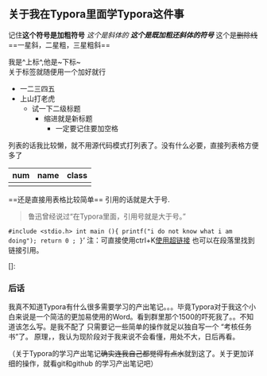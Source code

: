 ## 关于我在Typora里面学Typora这件事
记住**这个符号是加粗符号**
*这个是斜体的*
***这个是既加粗还斜体的符号***
这个是~~删除线~~
==一星斜，二星粗，三星粗斜== 

我是^上标^,他是~下标~	
关于标签就随便用一个加好就行

+ 一二三四五
+ 上山打老虎
  + 试一下二级标题
    + 缩进就是新标题
      + 一定要记住要加空格

列表的话我比较懒，就不用源代码模式打列表了。没有什么必要，直接列表格方便多了

| num  | name | class |
| ---- | ---- | ----- |
|      |      |       |
==还是直接用表格比较简单==
引用的话就是大于号.

>鲁迅曾经说过“在Typora里面，引用号就是大于号。”

`#include <stdio.h>
 int main (){
 	printf("i do not know what i am doing");
 return 0 ;
 }`‘
注：可直接使用ctrl+K[使用超链接]()
也可以在段落里找到链接引用。

[]: 

### 后话
我真不知道Typora有什么很多需要学习的产出笔记。。。毕竟Typora对于我这个小白来说是一个简洁的更加易使用的Word。看到群里那个1500的吓死我了。。不知道该怎么写。是我不配了
  只需要记一些简单的操作就足以独自写一个 “考核任务书”了。
原理，，我认为现阶段对于我来说不会看懂，用处不大，日后再看。

（关于Typora的学习产出笔记~~确实连我自己都觉得有点水~~就到这了。关于更加详细的操作，就看git和github 的学习产出笔记吧）

